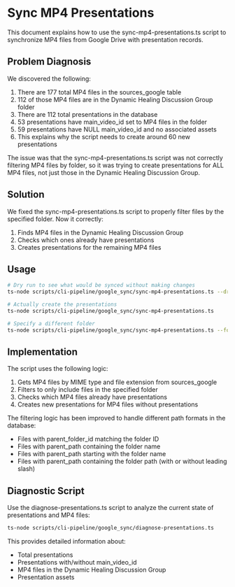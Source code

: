 # Sync MP4 Presentations

This document explains how to use the sync-mp4-presentations.ts script to synchronize MP4 files from Google Drive with presentation records.

## Problem Diagnosis

We discovered the following:

1. There are 177 total MP4 files in the sources_google table
2. 112 of those MP4 files are in the Dynamic Healing Discussion Group folder
3. There are 112 total presentations in the database
4. 53 presentations have main_video_id set to MP4 files in the folder
5. 59 presentations have NULL main_video_id and no associated assets
6. This explains why the script needs to create around 60 new presentations

The issue was that the sync-mp4-presentations.ts script was not correctly filtering MP4 files by folder, so it was trying to create presentations for ALL MP4 files, not just those in the Dynamic Healing Discussion Group.

## Solution

We fixed the sync-mp4-presentations.ts script to properly filter files by the specified folder. Now it correctly:
1. Finds MP4 files in the Dynamic Healing Discussion Group
2. Checks which ones already have presentations
3. Creates presentations for the remaining MP4 files

## Usage

```bash
# Dry run to see what would be synced without making changes
ts-node scripts/cli-pipeline/google_sync/sync-mp4-presentations.ts --dry-run

# Actually create the presentations
ts-node scripts/cli-pipeline/google_sync/sync-mp4-presentations.ts

# Specify a different folder
ts-node scripts/cli-pipeline/google_sync/sync-mp4-presentations.ts --folder-id <folder-id>
```

## Implementation

The script uses the following logic:
1. Gets MP4 files by MIME type and file extension from sources_google
2. Filters to only include files in the specified folder
3. Checks which MP4 files already have presentations
4. Creates new presentations for MP4 files without presentations

The filtering logic has been improved to handle different path formats in the database:
- Files with parent_folder_id matching the folder ID
- Files with parent_path containing the folder name
- Files with parent_path starting with the folder name
- Files with parent_path containing the folder path (with or without leading slash)

## Diagnostic Script

Use the diagnose-presentations.ts script to analyze the current state of presentations and MP4 files:

```bash
ts-node scripts/cli-pipeline/google_sync/diagnose-presentations.ts
```

This provides detailed information about:
- Total presentations
- Presentations with/without main_video_id
- MP4 files in the Dynamic Healing Discussion Group
- Presentation assets